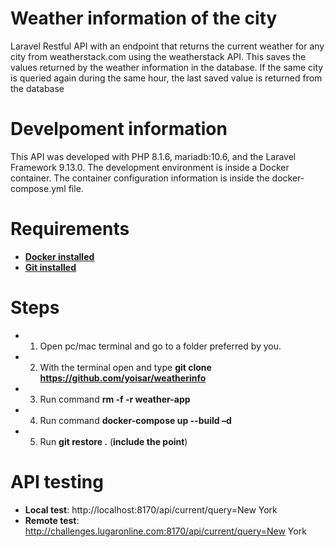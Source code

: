 # Weather information of the city
Laravel Restful API with an endpoint that returns the current weather for any city from weatherstack.com using the weatherstack API. This saves the values ​​returned by the weather information in the database. If the same city is queried again during the same hour, the last saved value is returned from the database

# Develpoment information
This API was developed with PHP 8.1.6, mariadb:10.6, and the Laravel Framework 9.13.0. The development environment is inside a Docker container. The container configuration information is inside the docker-compose.yml file.

# Requirements
- **[Docker installed ](https://docs.docker.com/engine/install/centos/)**
- **[Git installed ](https://git-scm.com/downloads)**

# Steps
- 1.	Open pc/mac terminal and go to a folder preferred by you.
- 2.	With the terminal open and type **git clone https://github.com/yoisar/weatherinfo**
- 3.	Run command **rm -f -r weather-app**
- 4.	Run command **docker-compose up --build –d**
- 5.	Run **git restore .** (**include the point**)

# API testing
-	**Local test**: http://localhost:8170/api/current/query=New York
-	**Remote test**: http://challenges.lugaronline.com:8170/api/current/query=New York
